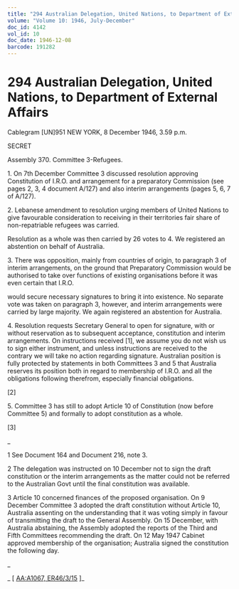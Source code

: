 ```yaml
---
title: "294 Australian Delegation, United Nations, to Department of External Affairs"
volume: "Volume 10: 1946, July-December"
doc_id: 4142
vol_id: 10
doc_date: 1946-12-08
barcode: 191282
---
```


# 294 Australian Delegation, United Nations, to Department of External Affairs

Cablegram [UN]951 NEW YORK, 8 December 1946, 3.59 p.m.

SECRET

Assembly 370. Committee 3-Refugees.

1\. On 7th December Committee 3 discussed resolution approving Constitution of I.R.O. and arrangement for a preparatory Commission (see pages 2, 3, 4 document A/127) and also interim arrangements (pages 5, 6, 7 of A/127).

2\. Lebanese amendment to resolution urging members of United Nations to give favourable consideration to receiving in their territories fair share of non-repatriable refugees was carried.

Resolution as a whole was then carried by 26 votes to 4. We registered an abstention on behalf of Australia.

3\. There was opposition, mainly from countries of origin, to paragraph 3 of interim arrangements, on the ground that Preparatory Commission would be authorised to take over functions of existing organisations before it was even certain that I.R.O.

would secure necessary signatures to bring it into existence. No separate vote was taken on paragraph 3, however, and interim arrangements were carried by large majority. We again registered an abstention for Australia.

4\. Resolution requests Secretary General to open for signature, with or without reservation as to subsequent acceptance, constitution and interim arrangements. On instructions received [1], we assume you do not wish us to sign either instrument, and unless instructions are received to the contrary we will take no action regarding signature. Australian position is fully protected by statements in both Committees 3 and 5 that Australia reserves its position both in regard to membership of I.R.O. and all the obligations following therefrom, especially financial obligations.

[2]

5\. Committee 3 has still to adopt Article 10 of Constitution (now before Committee 5) and formally to adopt constitution as a whole.

[3]

_

1 See Document 164 and Document 216, note 3.

2 The delegation was instructed on 10 December not to sign the draft constitution or the interim arrangements as the matter could not be referred to the Australian Govt until the final constitution was available.

3 Article 10 concerned finances of the proposed organisation. On 9 December Committee 3 adopted the draft constitution without Article 10, Australia assenting on the understanding that it was voting simply in favour of transmitting the draft to the General Assembly. On 15 December, with Australia abstaining, the Assembly adopted the reports of the Third and Fifth Committees recommending the draft. On 12 May 1947 Cabinet approved membership of the organisation; Australia signed the constitution the following day.

_

_ [ [AA:A1067, ER46/3/15](http://www.naa.gov.au/cgi-bin/Search?O=I&Number=191282) ]_
